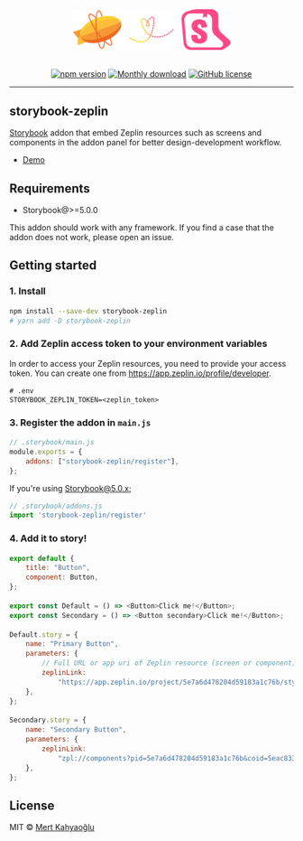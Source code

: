 <div align="center">

  <img src="./logo.png" width="280" alt="Zeplin Storybook Addon"/>
  <br/>
  <br/>

[![npm version](https://badge.fury.io/js/storybook-zeplin.svg)](https://badge.fury.io/js/storybook-zeplin)
[![Monthly download](https://img.shields.io/npm/dm/storybook-zeplin.svg)](https://www.npmjs.com/package/storybook-zeplin)
[![GitHub license](https://img.shields.io/github/license/mertkahyaoglu/storybook-zeplin.svg)](https://github.com/mertkahyaoglu/storybook-zeplin/blob/master/LICENSE)

</div>

<hr/>

## storybook-zeplin

[Storybook](https://github.com/storybooks/storybook) addon that embed Zeplin resources such as screens and components in the addon panel for better design-development workflow.

-   [Demo]()

## Requirements

-   Storybook@>=5.0.0

This addon should work with any framework. If you find a case that the addon does not work, please open an issue.

## Getting started

### 1. Install

```sh
npm install --save-dev storybook-zeplin
# yarn add -D storybook-zeplin
```

### 2. Add Zeplin access token to your environment variables

In order to access your Zeplin resources, you need to provide your access token. You can create one from https://app.zeplin.io/profile/developer.

```shell
# .env
STORYBOOK_ZEPLIN_TOKEN=<zeplin_token>
```

### 3. Register the addon in `main.js`

```js
// .storybook/main.js
module.exports = {
    addons: ["storybook-zeplin/register"],
};
```

If you're using Storybook@5.0.x;

```js
// .storybook/addons.js
import 'storybook-zeplin/register'
```

### 4. Add it to story!

```js
export default {
    title: "Button",
    component: Button,
};

export const Default = () => <Button>Click me!</Button>;
export const Secondary = () => <Button secondary>Click me!</Button>;

Default.story = {
    name: "Primary Button",
    parameters: {
        // Full URL or app uri of Zeplin resource (screen or component)
        zeplinLink:
            "https://app.zeplin.io/project/5e7a6d478204d59183a1c76b/styleguide/components?coid=5eac833c5f1f2f1cb19f4f19",
    },
};

Secondary.story = {
    name: "Secondary Button",
    parameters: {
        zeplinLink:
            "zpl://components?pid=5e7a6d478204d59183a1c76b&coid=5eac833c5f1f2f1cb19f4f19",
    },
};
```

## License

MIT © [Mert Kahyaoğlu](https://mert-kahyaoglu.com)
